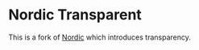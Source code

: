 # Nordic Transparent
This is a fork of [Nordic](https://github.com/EliverLara/Nordic) which introduces transparency.
